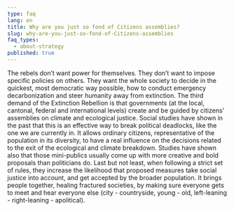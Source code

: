 ```yaml
---
type: faq
lang: en
title: Why are you just so fond of Citizens assemblies?
slug: why-are-you-just-so-fond-of-Citizens-assemblies
faq_types:
  - about-strategy
published: true
---
```

The rebels don’t want power for themselves. They don’t want to impose specific policies on others. They want the whole society to decide in the quickest, most democratic way possible, how to conduct emergency decarbonization and steer humanity away from extinction. The third demand of the Extinction Rebellion is that governments (at the local, cantonal, federal and international levels) create and be guided by citizens' assemblies on climate and ecological justice. Social studies have shown in the past that this is an effective way to break political deadlocks, like the one we are currently in. It allows ordinary citizens, representative of the population in its diversity, to have a real influence on the decisions related to the exit of the ecological and climate breakdown. Studies have shown also that those mini-publics usually come up with more creative and bold proposals than politicians do. Last but not least, when following a strict set of rules, they increase the likelihood that proposed measures take social justice into account, and get accepted by the broader population. It brings people together, healing fractured societies, by making sure everyone gets to meet and hear everyone else (city - countryside, young - old, left-leaning - right-leaning - apolitical).
